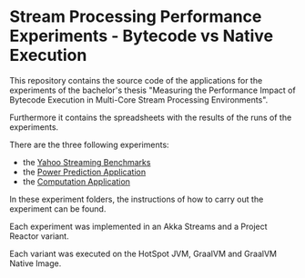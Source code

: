 # Stream Processing Performance Experiments - Bytecode vs Native Execution

This repository contains the source code of the applications for the experiments of the bachelor's thesis "Measuring the Performance Impact of Bytecode Execution in Multi-Core Stream Processing Environments".

Furthermore it contains the spreadsheets with the results of the runs of the experiments.

There are the three following experiments:

* the [Yahoo Streaming Benchmarks](ysb)
* the [Power Prediction Application](power-prediction)
* the [Computation Application](computation)

In these experiment folders, the instructions of how to carry out the experiment can be found.

Each experiment was implemented in an Akka Streams and a Project Reactor variant.

Each variant was executed on the HotSpot JVM, GraalVM and GraalVM Native Image.
